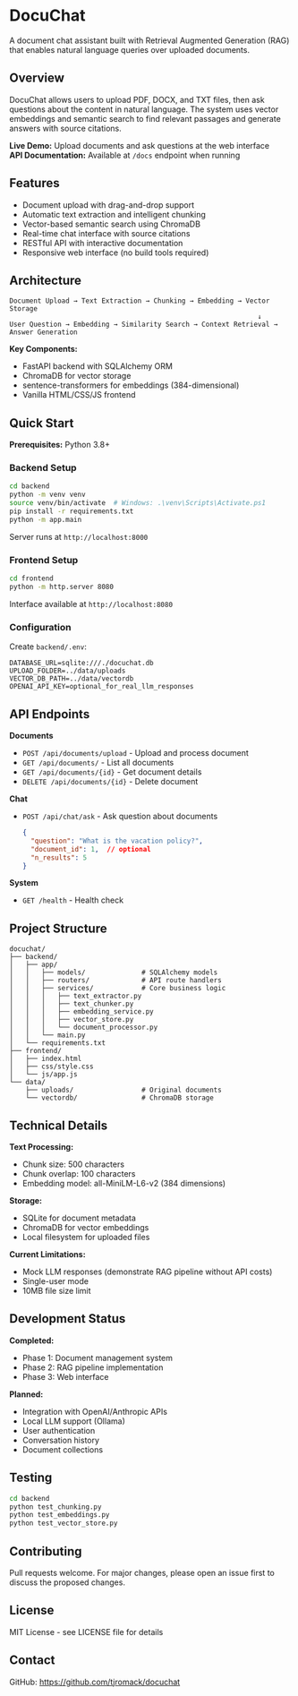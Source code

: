 # DocuChat

A document chat assistant built with Retrieval Augmented Generation (RAG) that enables natural language queries over uploaded documents.

## Overview

DocuChat allows users to upload PDF, DOCX, and TXT files, then ask questions about the content in natural language. The system uses vector embeddings and semantic search to find relevant passages and generate answers with source citations.

**Live Demo:** Upload documents and ask questions at the web interface  
**API Documentation:** Available at `/docs` endpoint when running

## Features

- Document upload with drag-and-drop support
- Automatic text extraction and intelligent chunking
- Vector-based semantic search using ChromaDB
- Real-time chat interface with source citations
- RESTful API with interactive documentation
- Responsive web interface (no build tools required)

## Architecture

```
Document Upload → Text Extraction → Chunking → Embedding → Vector Storage
                                                              ↓
User Question → Embedding → Similarity Search → Context Retrieval → Answer Generation
```

**Key Components:**
- FastAPI backend with SQLAlchemy ORM
- ChromaDB for vector storage
- sentence-transformers for embeddings (384-dimensional)
- Vanilla HTML/CSS/JS frontend

## Quick Start

**Prerequisites:** Python 3.8+

### Backend Setup

```bash
cd backend
python -m venv venv
source venv/bin/activate  # Windows: .\venv\Scripts\Activate.ps1
pip install -r requirements.txt
python -m app.main
```

Server runs at `http://localhost:8000`

### Frontend Setup

```bash
cd frontend
python -m http.server 8080
```

Interface available at `http://localhost:8080`

### Configuration

Create `backend/.env`:

```
DATABASE_URL=sqlite:///./docuchat.db
UPLOAD_FOLDER=../data/uploads
VECTOR_DB_PATH=../data/vectordb
OPENAI_API_KEY=optional_for_real_llm_responses
```

## API Endpoints

**Documents**
- `POST /api/documents/upload` - Upload and process document
- `GET /api/documents/` - List all documents
- `GET /api/documents/{id}` - Get document details
- `DELETE /api/documents/{id}` - Delete document

**Chat**
- `POST /api/chat/ask` - Ask question about documents
  ```json
  {
    "question": "What is the vacation policy?",
    "document_id": 1,  // optional
    "n_results": 5
  }
  ```

**System**
- `GET /health` - Health check

## Project Structure

```
docuchat/
├── backend/
│   ├── app/
│   │   ├── models/              # SQLAlchemy models
│   │   ├── routers/             # API route handlers
│   │   ├── services/            # Core business logic
│   │   │   ├── text_extractor.py
│   │   │   ├── text_chunker.py
│   │   │   ├── embedding_service.py
│   │   │   ├── vector_store.py
│   │   │   └── document_processor.py
│   │   └── main.py
│   └── requirements.txt
├── frontend/
│   ├── index.html
│   ├── css/style.css
│   └── js/app.js
└── data/
    ├── uploads/                 # Original documents
    └── vectordb/                # ChromaDB storage
```

## Technical Details

**Text Processing:**
- Chunk size: 500 characters
- Chunk overlap: 100 characters
- Embedding model: all-MiniLM-L6-v2 (384 dimensions)

**Storage:**
- SQLite for document metadata
- ChromaDB for vector embeddings
- Local filesystem for uploaded files

**Current Limitations:**
- Mock LLM responses (demonstrate RAG pipeline without API costs)
- Single-user mode
- 10MB file size limit

## Development Status

**Completed:**
- Phase 1: Document management system
- Phase 2: RAG pipeline implementation
- Phase 3: Web interface

**Planned:**
- Integration with OpenAI/Anthropic APIs
- Local LLM support (Ollama)
- User authentication
- Conversation history
- Document collections

## Testing

```bash
cd backend
python test_chunking.py
python test_embeddings.py
python test_vector_store.py
```

## Contributing

Pull requests welcome. For major changes, please open an issue first to discuss the proposed changes.

## License

MIT License - see LICENSE file for details

## Contact

GitHub: https://github.com/tjromack/docuchat
